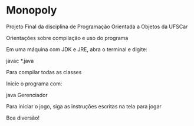 # Monopoly
Projeto Final da disciplina de Programação Orientada a Objetos da UFSCar

Orientações sobre compilação e uso do programa

Em uma máquina com JDK e JRE, abra o terminal e digite:

javac *.java

Para compilar todas as classes

Inicie o programa com:

java Gerenciador

Para iniciar o jogo, siga as instruções escritas na tela para jogar

Boa diversão!
